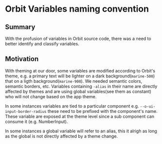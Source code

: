 # Orbit Variables naming convention

## Summary

With the profusion of variables in Orbit source code, there was a need to better identify and classify variables.

## Motivation

With theming at our door, some variables are modified according to Orbit's theme, e.g. a primary text will be lighter on a dark background(`marine-500`) that on a ligth background(`marine-900`). We needed semantic colors, semantic borders, etc. Variables containing `-alias` in their name are directly affected by themes and are using global variables(see them as constant) who will not change based on the app theme.

In some instances variables are tied to a particular component e.g. `--o-ui-input-border-radius` these need to be prefixed with the component's name. These variable are exposed at the theme level since a sub component can consume it (e.g. NumberInput).

In some instances a global variable will refer to an alias, this it alrigh as long as the global is not directly affected by a theme change.
